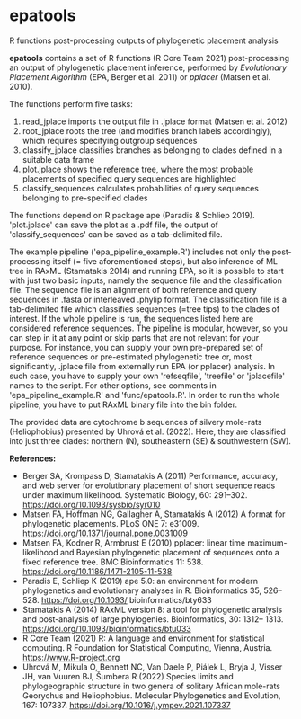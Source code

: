 # epatools
R functions post-processing outputs of phylogenetic placement analysis

**epatools** contains a set of R functions (R Core Team 2021) post-processing an output of phylogenetic placement inference, performed by *Evolutionary Placement Algorithm* (EPA, Berger et al. 2011) or *pplacer* (Matsen et al. 2010).

The functions perform five tasks:
1. read_jplace imports the output file in .jplace format (Matsen et al. 2012)
2. root_jplace roots the tree (and modifies branch labels accordingly), which requires specifying outgroup sequences
3. classify_jplace classifies branches as belonging to clades defined in a suitable data frame
4. plot.jplace shows the reference tree, where the most probable placements of specified query sequences are highlighted
5. classify_sequences calculates probabilities of query sequences belonging to pre-specified clades

The functions depend on R package ape (Paradis & Schliep 2019). 'plot.jplace' can save the plot as a .pdf file, the output of 'classify_sequences' can be saved as a tab-delimited file.

The example pipeline ('epa_pipeline_example.R') includes not only the post-processing itself (= five aforementioned steps), but also inference of ML tree in RAxML (Stamatakis 2014) and running EPA, so it is possible to start with just two basic inputs, namely the sequence file and the classification file. The sequence file is an alignment of both reference and query sequences in .fasta or interleaved .phylip format. The classification file is a tab-delimited file which classifies sequences (=tree tips) to the clades of interest. If the whole pipeline is run, the sequences listed here are considered reference sequences. The pipeline is modular, however, so you can step in it at any point or skip parts that are not relevant for your purpose. For instance, you can supply your own pre-prepared set of reference sequences or pre-estimated phylogenetic tree or, most significantly, .jplace file from externally run EPA (or pplacer) analysis. In such case, you have to supply your own 'refseqfile', 'treefile' or 'jplacefile' names to the script. For other options, see comments in 'epa_pipeline_example.R' and 'func/epatools.R'. In order to run the whole pipeline, you have to put RAxML binary file into the bin folder.

The provided data are cytochrome b sequences of silvery mole-rats (Heliophobius) presented by Uhrová et al. (2022). Here, they are classified into just three clades: northern (N), southeastern (SE) & southwestern (SW). 

**References:**
- Berger SA, Krompass D, Stamatakis A (2011) Performance, accuracy, and web server for evolutionary placement of short sequence reads under maximum likelihood. Systematic Biology, 60: 291–302. https://doi.org/10.1093/sysbio/syr010
- Matsen FA, Hoffman NG, Gallagher A, Stamatakis A (2012) A format for phylogenetic placements. PLoS ONE 7: e31009. https://doi.org/10.1371/journal.pone.0031009
- Matsen FA, Kodner R, Armbrust E (2010) pplacer: linear time maximum-likelihood and Bayesian phylogenetic placement of sequences onto a fixed reference tree. BMC Bioinformatics 11: 538. https://doi.org/10.1186/1471-2105-11-538
- Paradis E, Schliep K (2019) ape 5.0: an environment for modern phylogenetics and evolutionary analyses in R. Bioinformatics 35, 526–528. https://doi.org/10.1093/ bioinformatics/bty633
- Stamatakis A (2014) RAxML version 8: a tool for phylogenetic analysis and post-analysis of large phylogenies. Bioinformatics, 30: 1312– 1313. https://doi.org/10.1093/bioinformatics/btu033
- R Core Team (2021) R: A language and environment for statistical computing. R Foundation for Statistical Computing, Vienna, Austria. https://www.R-project.org
- Uhrová M, Mikula O, Bennett NC, Van Daele P, Piálek L, Bryja J, Visser JH, van Vuuren BJ, Šumbera R (2022) Species limits and phylogeographic structure in two genera of solitary African mole-rats Georychus and Heliophobius. Molecular Phylogenetics and Evolution, 167: 107337. https://doi.org/10.1016/j.ympev.2021.107337
